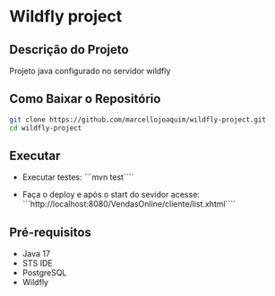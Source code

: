# Wildfly project

## Descrição do Projeto
Projeto java configurado no servidor wildfly

## Como Baixar o Repositório
```bash
git clone https://github.com/marcellojoaquim/wildfly-project.git
cd wildfly-project
```

## Executar

- Executar testes: 
 ```mvn test````
 
- Faça o deploy e após o start do sevidor acesse:
 ```http://localhost:8080/VendasOnline/cliente/list.xhtml````


## Pré-requisitos
- Java 17
- STS IDE
- PostgreSQL
- Wildfly